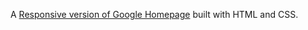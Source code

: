A [Responsive version of Google Homepage](https://ralucaszarka.github.io/google-homepage/) built with HTML and CSS.
